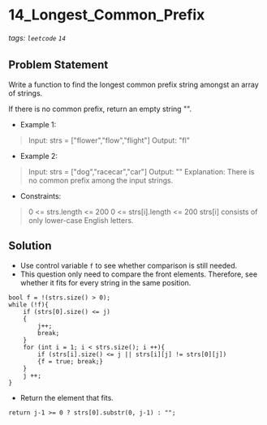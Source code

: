 # 14_Longest_Common_Prefix
###### tags: `leetcode` `14`
## Problem Statement
Write a function to find the longest common prefix string amongst an array of strings.

If there is no common prefix, return an empty string "".

- Example 1:

> Input: strs = ["flower","flow","flight"]
> Output: "fl"
- Example 2:

> Input: strs = ["dog","racecar","car"]
> Output: ""
> Explanation: There is no common prefix among the input strings.
 

- Constraints:

> 0 <= strs.length <= 200
> 0 <= strs[i].length <= 200
> strs[i] consists of only lower-case English letters.

## Solution
- Use control variable ```f``` to see whether comparison is still needed.
- This question only need to compare the front elements. Therefore, see whether it fits for every string in the same position.
```cpp=
bool f = !(strs.size() > 0);
while (!f){    
    if (strs[0].size() <= j)
    {
        j++;
        break;
    }
    for (int i = 1; i < strs.size(); i ++){
        if (strs[i].size() <= j || strs[i][j] != strs[0][j])
        {f = true; break;}
    }
    j ++;
}
```
- Return the element that fits.
```cpp=
return j-1 >= 0 ? strs[0].substr(0, j-1) : "";
```